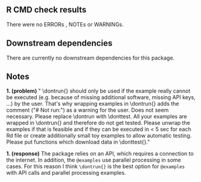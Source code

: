 ## R CMD check results  

There were no ERRORs , NOTEs or WARNINGs. 

## Downstream dependencies  

There are currently no downstream dependencies for this package.  

## Notes  

**1. (problem)** " \\dontrun{} should only be used if the example really cannot be executed
(e.g. because of missing additional software, missing API keys, ...) by
the user. That's why wrapping examples in \\dontrun{} adds the comment
("# Not run:") as a warning for the user. Does not seem necessary.
Please replace \\dontrun with \\donttest.
All your examples are wrapped in \\dontrun{} and therefore do not get tested.
Please unwrap the examples if that is feasible and if they can be
executed in < 5 sec for each Rd file or create additionally small toy
examples to allow automatic testing.
Please put functions which download data in \\donttest{}."

**1. (response)** The package relies on an API, which requires a connection to the internet. In addition, the `@examples` use parallel processing in some cases. For this reason I think `\dontrun{}` is the best option for `@examples` with API calls and parallel processing examples.
